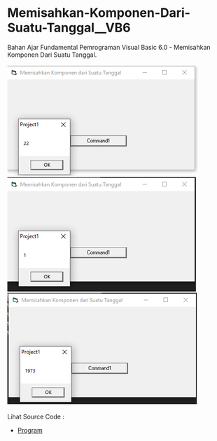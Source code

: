 # Memisahkan-Komponen-Dari-Suatu-Tanggal__VB6
Bahan Ajar Fundamental Pemrograman Visual Basic 6.0 - Memisahkan Komponen Dari Suatu Tanggal.<br><br>
<img src="https://github.com/RizkyKhapidsyah/Memisahkan-Komponen-Dari-Suatu-Tanggal__VB6/blob/master/result/001.PNG">
<img src="https://github.com/RizkyKhapidsyah/Memisahkan-Komponen-Dari-Suatu-Tanggal__VB6/blob/master/result/002.PNG">
<img src="https://github.com/RizkyKhapidsyah/Memisahkan-Komponen-Dari-Suatu-Tanggal__VB6/blob/master/result/003.PNG"><br><br>
Lihat Source Code : <br>
- <a href="https://github.com/RizkyKhapidsyah/Memisahkan-Komponen-Dari-Suatu-Tanggal__VB6/blob/master/Form1.frm">Program</a>
